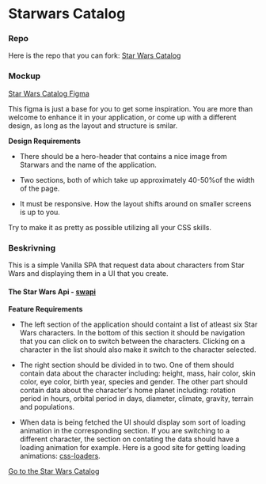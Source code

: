 # Starwars Catalog

### Repo
Here is the repo that you can fork: [Star Wars Catalog](https://github.com/Lexicon-Frontend-React-2023-2024/exercise-starwars-catalog/tree/main)

### Mockup

[Star Wars Catalog Figma](https://www.figma.com/file/dTlnXYIYHgOL7Ikp65ga5Y/Star-Wars-Catalog?node-id=0%3A1)

This figma is just a base for you to get some inspiration. You are more than welcome to enhance it in your application, or come up with a different design, as long as the layout and structure is smilar.

**Design Requirements**

- There should be a hero-header that contains a nice image from Starwars and the name of the application.

- Two sections, both of which take up approximately 40-50%of the width of the page.

- It must be responsive. How the layout shifts around on smaller screens is up to you.

Try to make it as pretty as possible utilizing all your CSS skills.

### Beskrivning

This is a simple Vanilla SPA that request data about characters from Star Wars and displaying them in a UI that you create.

#### The Star Wars Api - [swapi](https://swapi.dev)

**Feature Requirements**

- The left section of the application should containt a list of atleast six Star Wars characters. In the bottom of this section it should be navigation that you can click on to switch between the characters. Clicking on a character in the list should also make it switch to the character selected.

- The right section should be divided in to two. One of them should contain data about the character including: height, mass, hair color, skin color, eye color, birth year, species and gender. The other part should contain data about the character's home planet including: rotation period in hours, orbital period in days, diameter, climate, gravity, terrain and populations.

- When data is being fetched the UI should display som sort of loading animation in the corresponding section. If you are switching to a different character, the section on contating the data should have a loading animation for example. Here is a good site for getting loading animations: [css-loaders](https://css-loaders.com/).

[Go to the Star Wars Catalog](https://maichonok.github.io/Lexicon-exercise-starwars-catalog/)
